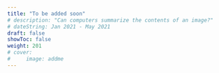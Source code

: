 ```yaml
---
title: "To be added soon"
# description: "Can computers summarize the contents of an image?"
# dateString: Jan 2021 - May 2021
draft: false
showToc: false
weight: 201
# cover:
#     image: addme
---
```

